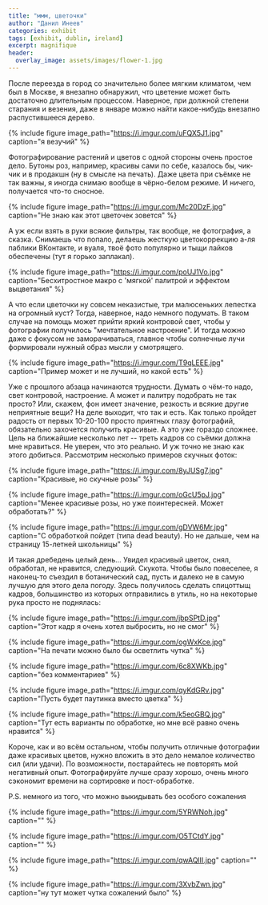 ```yaml
---
title: "ммм, цветочки"
author: "Данил Инеев"
categories: exhibit
tags: [exhibit, dublin, ireland]
excerpt: magnifique
header:
  overlay_image: assets/images/flower-1.jpg
---
```


После переезда в город со значительно более мягким климатом, чем был в Москве, я внезапно обнаружил, что цветение может быть достаточно длительным процессом. Наверное, при должной степени старания и везения, даже в январе можно найти какое-нибудь внезапно распустившееся дерево.

{% include figure image_path="https://i.imgur.com/uFQX5J1.jpg" caption="я везучий" %}

Фотографирование растений и цветов с одной стороны очень простое дело. Бутоны роз, например, красивы сами по себе, казалось бы, чик-чик и в продакшн (ну в смысле на печать). Даже цвета при съёмке не так важны, я иногда снимаю вообще в чёрно-белом режиме. И ничего, получается что-то сносное.

{% include figure image_path="https://i.imgur.com/Mc20DzF.jpg" caption="Не знаю как этот цветочек зовется" %}

А уж если взять в руки всякие фильтры, так вообще, не фотография, а сказка. Снимаешь что попало, делаешь жесткую цветокоррекцию а-ля паблики ВКонтакте, и вуаля, твоё фото популярно и тыщи лайков обеспечены (тут я горько заплакал).

{% include figure image_path="https://i.imgur.com/poUJ1Vo.jpg" caption="Бесхитростное макро с 'мягкой' палитрой и эффектом выцветания" %}

А что если цветочки ну совсем неказистые, три малюсеньких лепестка на огромный куст? Тогда, наверное, надо немного подумать. В таком случае на помощь может прийти яркий контровой свет, чтобы у фотографии получилось "мечтательное настроение". И тогда можно даже с фокусом не заморачиваться, главное чтобы солнечные лучи формировали нужный образ мысли у смотрящего.

{% include figure image_path="https://i.imgur.com/T9qLEEE.jpg" caption="Пример может и не лучший, но какой есть" %}

Уже с прошлого абзаца начинаются трудности. Думать о чём-то надо, свет контровой, настроение. А может и палитру подобрать не так просто? Или, скажем, фон имеет значение, резкость и всякие другие неприятные вещи? На деле выходит, что так и есть. Как только пройдет радость от первых 10-20-100 просто приятных глазу фотографий, обязательно захочется получить красивые. А это уже гораздо сложнее. Цель на ближайшие несколько лет -- треть кадров со съёмки должна мне нравиться. Не уверен, что это реально. И уж точно не знаю как этого добиться. Рассмотрим несколько примеров скучных фоток:

{% include figure image_path="https://i.imgur.com/8yJUSg7.jpg" caption="Красивые, но скучные розы" %}

{% include figure image_path="https://i.imgur.com/oGcU5pJ.jpg" caption="Менее красивые розы, но уже поинтересней. Может обработать?" %}

{% include figure image_path="https://i.imgur.com/gDVW6Mr.jpg" caption="С обработкой пойдет (типа dead beauty). Но не дальше, чем на страницу 15-летней школьницы" %}

И такая дребедень целый день… Увидел красивый цветок, снял, обработал, не нравится, следующий. Скукота. Чтобы было повеселее, я наконец-то съездил в ботанический сад, пусть и далеко не в самую лучшую для этого дела погоду. Здесь получилось сделать спицоттыщ кадров, большинство из которых отправились в утиль, но на некоторые рука просто не поднялась:

{% include figure image_path="https://i.imgur.com/jbpSPtD.jpg" caption="Этот кадр я очень хотел выбросить, но не смог" %}

{% include figure image_path="https://i.imgur.com/ogWxKce.jpg" caption="На печати можно было бы осветлить чутка" %}

{% include figure image_path="https://i.imgur.com/6c8XWKb.jpg" caption="без комментариев" %}

{% include figure image_path="https://i.imgur.com/qyKdGRv.jpg" caption="Пусть будет паутинка вместо цветка" %}

{% include figure image_path="https://i.imgur.com/k5eoGBQ.jpg" caption="Тут есть варианты по обработке, но мне всё равно очень нравится" %}

Короче, как и во всём остальном, чтобы получить отличные фотографии даже красивых цветов, нужно вложить в это дело немалое количество сил (или удачи). По возможности, постарайтесь не повторять мой негативный опыт. Фотографируйте лучше сразу хорошо, очень много сэкономит времени на сортировке и пост-обработке. 

P.S. немного из того, что можно выкидывать без особого сожаления

{% include figure image_path="https://i.imgur.com/5YRWNoh.jpg" caption="" %}

{% include figure image_path="https://i.imgur.com/O5TCtdY.jpg" caption="" %}

{% include figure image_path="https://i.imgur.com/qwAQlII.jpg" caption="" %}

{% include figure image_path="https://i.imgur.com/3XvbZwn.jpg" caption="ну тут может чутка сожалений было" %}

